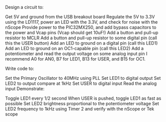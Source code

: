 Design a circuit to:

Get 5V and ground from the USB breakout board
Regulate the 5V to 3.3V using the LD1117, power an LED with the 3.3V, and check for noise with the nScope
Provide power to the PIC32MX250, and add bypass capacitors to the power and Vcap pins (Vcap should get 10uF!)
Add a button and pull-up resistor to MCLR
Add a button and pull-up resistor to some digital pin (call this the USER button)
Add an LED to ground on a digital pin (call this LED1)
Add an LED to ground on an OC1-capable pin (call this LED2)
Add a potentiometer and read the output voltage on some analog input pin
I recommend A0 for AN0, B7 for LED1, B13 for USER, and B15 for OC1.

Write code to:

Set the Primary Oscillator to 40MHz using PLL
Set LED1 to digital output
Set LED2 to output compare at 1kHz
Set USER to digital input
Read the analog input
Demonstrate:

Toggle LED1 every 1/2 second
When USER is pushed, toggle LED1 as fast as possible
Set LED2 brightness proportional to the potentiometer voltage
Set LED2 frequency to 1kHz using Timer 2 and verify with the nScope or Tek scope
